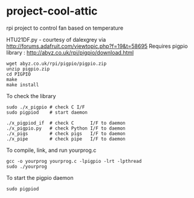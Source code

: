 # project-cool-attic
rpi project to control fan based on temperature

HTU21DF.py - courtesy of dalexgrey via http://forums.adafruit.com/viewtopic.php?f=19&t=58695
  Requires pigpio library : http://abyz.co.uk/rpi/pigpio/download.html
  ```
  wget abyz.co.uk/rpi/pigpio/pigpio.zip
  unzip pigpio.zip
  cd PIGPIO
  make
  make install
  ```
  To check the library
  ```
  sudo ./x_pigpio # check C I/F
  sudo pigpiod    # start daemon

  ./x_pigpiod_if  # check C      I/F to daemon
  ./x_pigpio.py   # check Python I/F to daemon
  ./x_pigs        # check pigs   I/F to daemon
  ./x_pipe        # check pipe   I/F to daemon
  ```
  To compile, link, and run yourprog.c
  ```
  gcc -o yourprog yourprog.c -lpigpio -lrt -lpthread
  sudo ./yourprog
  ```
  To start the pigpio daemon
  ```
  sudo pigpiod
  ```
